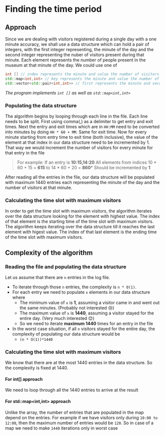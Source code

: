 ﻿# Finding the time period
## Approach
Since we are dealing with visitors registered during a single day with a one minute accuracy, we shall use a data structure which can hold a pair of integers, with the first integer representing, the minute of the day and the second integer representing the nuber of visitors present during that minute. Each element represents the number of people present in the museum at that minute of the day.
We could use one of
```cpp
int [] // index represents the minute and value the number of visitors at that minute
std::map<int,int> // key represents the minute and value the number of visitors at that minute
std::vector<std::pair<int,int>> // first represents the minute and second the number of visitors at that minute
```

*The program implements  ```int []``` as well as ```std::map<int,int>```*

### Populating the data structure
The algorithm begins by looping through each line in the file. 
Each line needs to be split. First using comma(,) as a delimiter to get entry and exit times.
Next the entry and exit times which are in `HH:MM` need to be converted into minutes by doing `HH * 60 + MM`. Same for exit time.
Now for every minute starting from entry time to exit time (both inclusive), the value of the element at that index in our data structure need to be incremented by 1.
That way we would increment the number of visitors for every minute for that entry in the file
> For example: If an entry is **10:15,14:20**
> All elements from indices
> 10 * 60 + 15 = **615**
> to 
> 14 * 60 + 20 = **860***
> Should be incremented by **1**

After reading all the entries in the file, our data structure will be populated with maximum 1440 entries each representing the minute of the day and the number of visitors at that minute. 

### Calculating the time slot with maximum visitors
In order to get the time slot with maximum visitors, the algorithm iterates over the data structure looking for the element with highest value. The index of that element is the starting time of the time slot with maximum visitors. 
The algorithm keeps iterating over the data structure till it reaches the last element with higest value. The index of that last element is the ending time of the time slot with maximum visitors.

## Complexity of the algorithm

### Reading the file and populating the data structure
Let us assume that there are `n` entries in the log file. 
- To iterate through those `n` entries, the complexity is `n * O(1)`. 
- For each entry we need to populate `x` elements in our data structure where
    - The minimum value of `x` is **1**, assuming a visitor came in and went out the same minutes. (Probably not interested 😢)
    - The maximum value of `x` is **1440**, assuming a visitor stayed for the entire day. (Very much interested 😊) 
    - So we need to iterate  **maximum 1440** times for an entry in the file
- In the worst case situation, if all `n` visitors stayed for the entire day, the complexity of populating our data structure would be 
    - `(n * O(1))*1440`

### Calculating the time slot with maximum visitors
We know that there are at the most 1440 entries in the data structure. So the complexity is fixed at 1440.

#### For int[] approach
We need to loop through all the 1440 entries to arrive at the result

#### For std::map<int,int> approach
Unlike the array, the number of entries that are populated in the map depend on the entries. For example if we have visitors only during `10:00 to 12:00`, then the maximum number of entries would be `120`. So in case of a map we need to make `1440` iterations only in worst case
